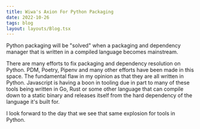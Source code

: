 ```yaml
---
title: Wiwa's Axion For Python Packaging
date: 2022-10-26
tags: blog
layout: layouts/Blog.tsx
---
```


Python packaging will be "solved" when a packaging and dependency manager that is written in a compiled language becomes mainstream.

<!--more-->

There are many efforts to fix packaging and dependency resolution on Python. PDM, Poetry, Pipenv and many other efforts have been made in this space. The fundamental flaw in my opinion as that they are all written in Python. Javascript is having a boon in tooling due in part to many of these tools being written in Go, Rust or some other language that can compile down to a static binary and releases itself from the hard dependency of the language it's built for.

I look forward to the day that we see that same explosion for tools in Python.

